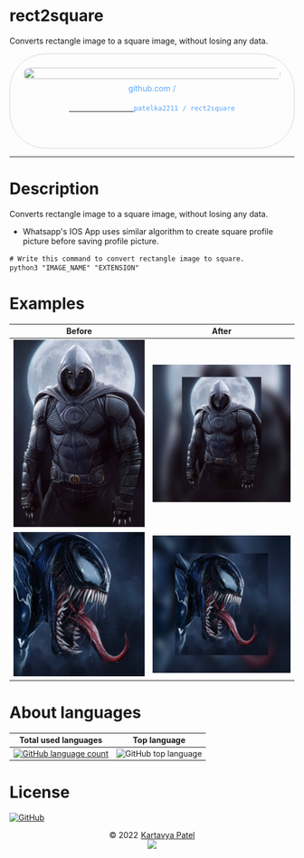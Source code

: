 # rect2square

Converts rectangle image to a square image, without losing any data.

<div style="width: 100%;text-align: center;">
    <div title="patelka2211/rect2square on GitHub" style="display: flex;flex-direction: column;align-items: center;justify-content: space-around; max-width: 100vw; margin: auto; padding: 0.6vh;border: 1px solid #b9bbbe99; border-radius: 1.6vh;">
        <img src="https://opengraph.githubassets.com/1/patelka2211/rect2square" alt="" style="width: 100%;height: 100%;border-radius: 1vh;">
        <div style="margin: 5px auto;color: #58a6ff;">
            github.com /
            <code>
            <a href="https://github.com/patelka2211/rect2square" title="patelka2211/rect2square on GitHub" target="blank_" style="cursor: pointer;">
                <a href="https://github.com/patelka2211" title="patelka2211 on GitHub" style="text-decoration: none;color: #58a6ff;" target="blank_">patelka2211</a> / <a href="https://github.com/patelka2211/rect2square" title="patelka2211/rect2square on GitHub" style="text-decoration: none;color: #58a6ff;" target="blank_">rect2square</a>
            </a>
        </code>
        </div>
    </div>
</div>

---

# Description

Converts rectangle image to a square image, without losing any data.

-   Whatsapp's IOS App uses similar algorithm to create square profile picture before saving profile picture.

```Py
# Write this command to convert rectangle image to square.
python3 "IMAGE_NAME" "EXTENSION"
```

# Examples

|                                               Before                                               |                                                       After                                                       |
| :------------------------------------------------------------------------------------------------: | :---------------------------------------------------------------------------------------------------------------: |
| [![](./output/moon%20knight.jpg)](./output/moon%20knight.jpg "Moon knight image (Before squared)") | [![](./output/moon%20knight_squared.jpg)](./output/moon%20knight_squared.jpg "Moon knight image (After squared)") |
|         [![](./output/venom.jpg)](./output/venom.jpg "Moon knight image (Before squared)")         |         [![](./output/venom_squared.jpg)](./output/venom_squared.jpg "Moon knight image (After squared)")         |

# About languages

|                                                                       Total used languages                                                                        |                                        Top language                                         |
| :---------------------------------------------------------------------------------------------------------------------------------------------------------------: | :-----------------------------------------------------------------------------------------: |
| [![GitHub language count](https://img.shields.io/github/languages/count/patelka2211/rect2square)](https://api.github.com/repos/patelka2211/rect2square/languages) | ![GitHub top language](https://img.shields.io/github/languages/top/patelka2211/rect2square) |

# License

[![GitHub](https://img.shields.io/github/license/patelka2211/rect2square?color=%2359c7fa)](./LICENSE)

<div style="display: flex; flex-direction: column; align-items: center;">
<div style="display: flex; align-items: center;">
&copy; 2022
<a href="https://github.com/patelka2211" title="Kartavya Patel" style="margin-left: 5px;">Kartavya Patel</a>
</div>
<a href="https://github.com/patelka2211" title="Kartavya Patel"><img src="https://avatars.githubusercontent.com/u/82671701" width="60px"/></a>
</div>
